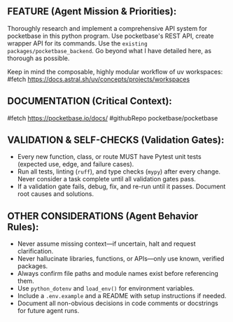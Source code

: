 
## FEATURE (Agent Mission & Priorities):

Thoroughly research and implement a comprehensive API system for pocketbase in this python program. Use pocketbase's REST API, create wrapper API for its commands. Use the `existing packages/pocketbase_backend`. Go beyond what I have detailed here, as thorough as possible.

Keep in mind the composable, highly modular workflow of uv workspaces: #fetch https://docs.astral.sh/uv/concepts/projects/workspaces

## DOCUMENTATION (Critical Context):

#fetch https://pocketbase.io/docs/
#githubRepo pocketbase/pocketbase

## VALIDATION & SELF-CHECKS (Validation Gates):

- Every new function, class, or route MUST have Pytest unit tests (expected use, edge, and failure cases).
- Run all tests, linting (`ruff`), and type checks (`mypy`) after every change. Never consider a task complete until all validation gates pass.
- If a validation gate fails, debug, fix, and re-run until it passes. Document root causes and solutions.

## OTHER CONSIDERATIONS (Agent Behavior Rules):

- Never assume missing context—if uncertain, halt and request clarification.
- Never hallucinate libraries, functions, or APIs—only use known, verified packages.
- Always confirm file paths and module names exist before referencing them.
- Use `python_dotenv` and `load_env()` for environment variables.
- Include a `.env.example` and a README with setup instructions if needed.
- Document all non-obvious decisions in code comments or docstrings for future agent runs.
